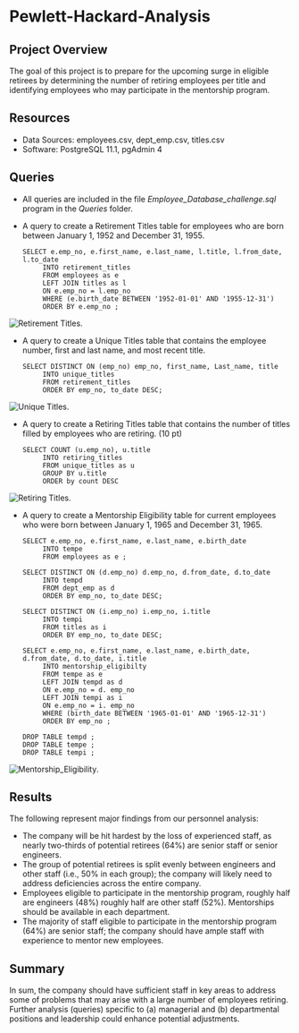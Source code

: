# Pewlett-Hackard-Analysis

## Project Overview
The goal of this project is to prepare for the upcoming surge in eligible retirees by determining the number of retiring employees per title and identifying employees who may participate in the mentorship program. 

## Resources
* Data Sources: employees.csv, dept_emp.csv, titles.csv
* Software: PostgreSQL 11.1, pgAdmin 4

## Queries
* All queries are included in the file *Employee_Database_challenge.sql* program in the *Queries* folder. 

* A query to create a Retirement Titles table for employees who are born between January 1, 1952 and December 31, 1955.  
 
      SELECT e.emp_no, e.first_name, e.last_name, l.title, l.from_date, l.to_date
           INTO retirement_titles
           FROM employees as e
           LEFT JOIN titles as l
           ON e.emp_no = l.emp_no 
           WHERE (e.birth_date BETWEEN '1952-01-01' AND '1955-12-31')
           ORDER BY e.emp_no ;    

![Retirement Titles](/Data/retirement_titles.png).

* A query to create a Unique Titles table that contains the employee number, first and last name, and most recent title.

      SELECT DISTINCT ON (emp_no) emp_no, first_name, Last_name, title
           INTO unique_titles
           FROM retirement_titles
           ORDER BY emp_no, to_date DESC;
           
![Unique Titles](/Data/unique_titles.png).

* A query to create a Retiring Titles table that contains the number of titles filled by employees who are retiring. (10 pt)

      SELECT COUNT (u.emp_no), u.title
           INTO retiring_titles
           FROM unique_titles as u
           GROUP BY u.title 
           ORDER by count DESC

![Retiring Titles](/Data/retiring_titles.png).

* A query to create a Mentorship Eligibility table for current employees who were born between January 1, 1965 and December 31, 1965.

      SELECT e.emp_no, e.first_name, e.last_name, e.birth_date
           INTO tempe
           FROM employees as e ;

      SELECT DISTINCT ON (d.emp_no) d.emp_no, d.from_date, d.to_date 
           INTO tempd
           FROM dept_emp as d   
           ORDER BY emp_no, to_date DESC;

      SELECT DISTINCT ON (i.emp_no) i.emp_no, i.title
           INTO tempi
           FROM titles as i
           ORDER BY emp_no, to_date DESC; 

      SELECT e.emp_no, e.first_name, e.last_name, e.birth_date, d.from_date, d.to_date, i.title 
           INTO mentorship_eligibilty
           FROM tempe as e 
           LEFT JOIN tempd as d 
           ON e.emp_no = d. emp_no 
           LEFT JOIN tempi as i
           ON e.emp_no = i. emp_no 
           WHERE (birth_date BETWEEN '1965-01-01' AND '1965-12-31')   
           ORDER BY emp_no ;

      DROP TABLE tempd ;
      DROP TABLE tempe ;
      DROP TABLE tempi ;
      
![Mentorship_Eligibility](/Data/mentorship_eligibilty.png).

## Results 
The following represent major findings from our personnel analysis:

* The company will be hit hardest by the loss of experienced staff, as nearly two-thirds of potential retirees (64%) are senior staff or senior engineers.
* The group of potential retirees is split evenly between engineers and other staff (i.e., 50% in each group); the company will likely need to address deficiencies across the entire company.
* Employees eligible to participate in the mentorship program, roughly half are engineers (48%) roughly half are other staff (52%). Mentorships should be available in each department.  
* The majority of staff eligible to participate in the mentorship program (64%) are senior staff; the company should have ample staff with experience to mentor new employees.

## Summary
In sum, the company should have sufficient staff in key areas to address some of problems that may arise with a large number of employees retiring. Further analysis (queries) specific to (a) managerial and (b) departmental positions and leadership could enhance potential adjustments.  
